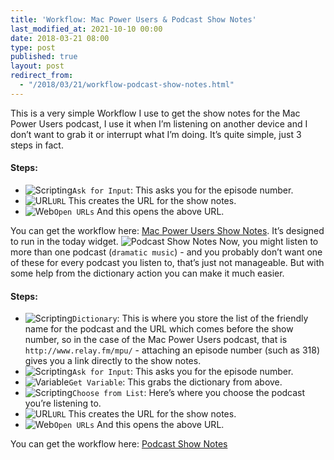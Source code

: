 ```yaml
---
title: 'Workflow: Mac Power Users & Podcast Show Notes'
last_modified_at: 2021-10-10 00:00
date: 2018-03-21 08:00
type: post
published: true
layout: post
redirect_from:
  - "/2018/03/21/workflow-podcast-show-notes.html"
---
```

This is a very simple Workflow I use to get the show notes for the Mac Power Users podcast, I use it when I’m listening on another device and I don’t want to grab it or interrupt what I’m doing. It’s quite simple, just 3 steps in fact.  

<!--more-->

<h4>Steps:</h4>
<ul>
<li><img src="https://resources.rosemaryorchard.com/images/workflow-icons/Scripting.png" alt="Scripting" class="workflow-icon"><code>Ask for Input</code>: This asks you for the episode number.</li>
<li><img src="https://resources.rosemaryorchard.com/images/workflow-icons/URL.png" alt="URL" class="workflow-icon"><code>URL</code> This creates the URL for the show notes.</li>
<li><img src="https://resources.rosemaryorchard.com/images/workflow-icons/Web.png" alt="Web" class="workflow-icon"><code>Open URLs</code> And this opens the above URL.</li>
</ul>
You can get the workflow here: <a href="https://workflow.is/workflows/4cf72716fa3d4c79bdb36eccc9dabf13">Mac Power Users Show Notes</a>. It’s designed to run in the today widget.  
<img src="https://resources.rosemaryorchard.com/images/blog/workflow-podcast-show-notes/workflow-podcast-show-notes.png" alt="Podcast Show Notes"> Now, you might listen to more than one podcast (<code>dramatic music</code>) - and you probably don’t want one of these for every podcast you listen to, that’s just not manageable. But with some help from the dictionary action you can make it much easier.  
<h4>Steps:</h4>
<ul>
<li><img src="https://resources.rosemaryorchard.com/images/workflow-icons/Scripting.png" alt="Scripting" class="workflow-icon"><code>Dictionary</code>: This is where you store the list of the friendly name for the podcast and the URL which comes before the show number, so in the case of the Mac Power Users podcast, that is <code>http://www.relay.fm/mpu/</code> - attaching an episode number (such as 318) gives you a link directly to the show notes.</li>
<li><img src="https://resources.rosemaryorchard.com/images/workflow-icons/Scripting.png" alt="Scripting" class="workflow-icon"><code>Ask for Input</code>:  This asks you for the episode number.</li>
<li><img src="https://resources.rosemaryorchard.com/images/workflow-icons/Variable.png" alt="Variable" class="workflow-icon"><code>Get Variable</code>:  This grabs the dictionary from above.</li>
<li><img src="https://resources.rosemaryorchard.com/images/workflow-icons/Scripting.png" alt="Scripting" class="workflow-icon"><code>Choose from List</code>:  Here’s where you choose the podcast you’re listening to.</li>
<li><img src="https://resources.rosemaryorchard.com/images/workflow-icons/URL.png" alt="URL" class="workflow-icon"><code>URL</code> This creates the URL for the show notes.</li>
<li><img src="https://resources.rosemaryorchard.com/images/workflow-icons/Web.png" alt="Web" class="workflow-icon"><code>Open URLs</code> And this opens the above URL.</li>
</ul>
You can get the workflow here: <a href="https://workflow.is/workflows/6faf80b0404e4b6eb1b5fa3f5de3f9e2">Podcast Show Notes</a>  
